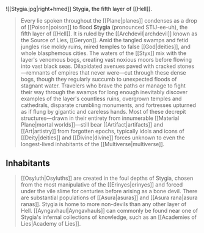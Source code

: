 ![[Stygia.jpg|right+hmed]] 
 Stygia, the fifth layer of [[Hell]].
> Every lie spoken throughout the [[Plane|planes]] condenses as a drop of [[Poison|poison]] to flood **Stygia** (pronounced STIJ-ee-uh), the fifth layer of [[Hell]]. It is ruled by the [[Archdevil|archdevil]] known as the Source of Lies, [[Geryon]]. Amid the tangled swamps and fetid jungles rise moldy ruins, mired temples to false [[God|deities]], and whole blasphemous cities. The waters of the [[Styx]] mix with the layer's venomous bogs, creating vast noxious moors before flowing into vast black seas. Dilapidated avenues paved with cracked stones—remnants of empires that never were—cut through these dense bogs, though they regularly succumb to unexpected floods of stagnant water. Travelers who brave the paths or manage to fight their way through the swamps for long enough inevitably discover examples of the layer's countless ruins, overgrown temples and cathedrals, disparate crumbling monuments, and fortresses upturned as if flung by gigantic and careless hands. Most of these decrepit structures—drawn in their entirety from innumerable [[Material Plane|mortal worlds]]—still bear [[Artifact|artifacts]] and [[Art|artistry]] from forgotten epochs, typically idols and icons of [[Deity|deities]] and [[Divine|divine]] forces unknown to even the longest-lived inhabitants of the [[Multiverse|multiverse]].


## Inhabitants

> [[Osyluth|Osyluths]] are created in the foul depths of Stygia, chosen from the most manipulative of the [[Erinyes|erinyes]] and forced under the vile slime for centuries before arising as a bone devil.
> There are substantial populations of [[Asura|asuras]] and [[Asura rana|asura ranas]].
> Stygia is home to more non-devils than any other layer of Hell.
> [[Ayngavhaul|Ayngavhauls]] can commonly be found near one of Stygia's infernal collections of knowledge, such as an [[Academies of Lies|Academy of Lies]].









